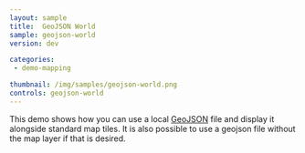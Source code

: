 ```yaml
---
layout: sample
title:  GeoJSON World
sample: geojson-world
version: dev

categories:
 - demo-mapping

thumbnail: /img/samples/geojson-world.png
controls: geojson-world
---
```


This demo shows how you can use a local [GeoJSON](http://geojson.org/) file and display it alongside standard map tiles.  It is also possible to use a geojson file without the map layer if that is desired.